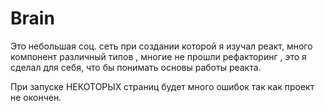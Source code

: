 # Brain

Это небольшая соц. сеть при создании которой я изучал реакт, много компонент различный типов , многие не прошли рефакторинг , это я сделал для себя, что бы понимать основы работы реакта.  

При запуске НЕКОТОРЫХ страниц будет много ошибок так как проект не окончен.
